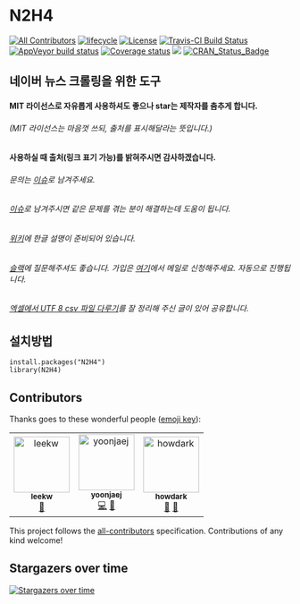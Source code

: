 # N2H4 
[![All Contributors](https://img.shields.io/badge/all_contributors-3-orange.svg?style=flat-square)](#contributors)
[![lifecycle](https://img.shields.io/badge/lifecycle-maturing-blue.svg)](https://www.tidyverse.org/lifecycle/#maturing) 
[![License](https://img.shields.io/github/license/mashape/apistatus.svg)](https://opensource.org/licenses/mit-license.php) 
[![Travis-CI Build Status](https://travis-ci.org/forkonlp/N2H4.png?branch=master)](https://travis-ci.org/forkonlp/N2H4) 
[![AppVeyor build status](https://ci.appveyor.com/api/projects/status/github/forkonlp/N2H4?branch=master&svg=true)](https://ci.appveyor.com/project/forkonlp/N2H4) 
[![Coverage status](https://codecov.io/gh/forkonlp/N2H4/branch/master/graph/badge.svg)](https://codecov.io/github/forkonlp/N2H4?branch=master) 
[![](https://cranlogs.r-pkg.org/badges/N2H4)](https://cran.r-project.org/package=N2H4)
[![CRAN_Status_Badge](http://www.r-pkg.org/badges/version/N2H4)](https://cran.r-project.org/package=N2H4)

## 네이버 뉴스 크롤링을 위한 도구
#### MIT 라이선스로 자유롭게 사용하셔도 좋으나 star는 제작자를 춤추게 합니다.
###### (MIT 라이선스는 마음껏 쓰되, 출처를 표시해달라는 뜻입니다.)
#### 사용하실 때 출처(링크 표기 가능)를 밝혀주시면 감사하겠습니다.
###### 문의는 [이슈](https://github.com/forkonlp/N2H4/issues/new)로 남겨주세요.    
###### [이슈](https://github.com/forkonlp/N2H4/issues)로 남겨주시면 같은 문제를 겪는 분이 해결하는데 도움이 됩니다.
###### [위키](https://github.com/forkonlp/N2H4/wiki/)에 한글 설명이 준비되어 있습니다.
###### [슬랙](https://forkonlp.slack.com/messages/C53R7L2UT/)에 질문해주셔도 좋습니다. 가입은 [여기](https://forkonlpforslack.herokuapp.com/)에서 메일로 신청해주세요. 자동으로 진행됩니다.
###### [엑셀에서 UTF 8 csv 파일 다루기](https://github.com/forkonlp/N2H4/wiki/%EC%97%91%EC%85%80%EC%97%90%EC%84%9C-UTF-8-csv-%ED%8C%8C%EC%9D%BC-%EB%8B%A4%EB%A3%A8%EA%B8%B0)를 잘 정리해 주신 글이 있어 공유합니다.

## 설치방법

```
install.packages("N2H4")
library(N2H4)
```

## Contributors

Thanks goes to these wonderful people ([emoji key](https://allcontributors.org/docs/en/emoji-key)):

<!-- ALL-CONTRIBUTORS-LIST:START - Do not remove or modify this section -->
<!-- prettier-ignore -->
<table><tr><td align="center"><a href="https://github.com/LeeKwangHo"><img src="https://avatars3.githubusercontent.com/u/10602776?v=4" width="100px;" alt="leekw"/><br /><sub><b>leekw</b></sub></a><br /><a href="https://github.com/forkonlp/N2H4/issues?q=author%3ALeeKwangHo" title="Bug reports">🐛</a></td><td align="center"><a href="https://github.com/yoonjaej"><img src="https://avatars0.githubusercontent.com/u/15105968?v=4" width="100px;" alt="yoonjaej"/><br /><sub><b>yoonjaej</b></sub></a><br /><a href="https://github.com/forkonlp/N2H4/commits?author=yoonjaej" title="Code">💻</a> <a href="https://github.com/forkonlp/N2H4/issues?q=author%3Ayoonjaej" title="Bug reports">🐛</a></td><td align="center"><a href="https://github.com/howdark"><img src="https://avatars3.githubusercontent.com/u/8063927?v=4" width="100px;" alt="howdark"/><br /><sub><b>howdark</b></sub></a><br /><a href="https://github.com/forkonlp/N2H4/issues?q=author%3Ahowdark" title="Bug reports">🐛</a> <a href="https://github.com/forkonlp/N2H4/commits?author=howdark" title="Documentation">📖</a></td></tr></table>

<!-- ALL-CONTRIBUTORS-LIST:END -->

This project follows the [all-contributors](https://github.com/all-contributors/all-contributors) specification. Contributions of any kind welcome!


## Stargazers over time

[![Stargazers over time](https://starchart.cc/forkonlp/N2H4.svg)](https://starchart.cc/forkonlp/N2H4)
